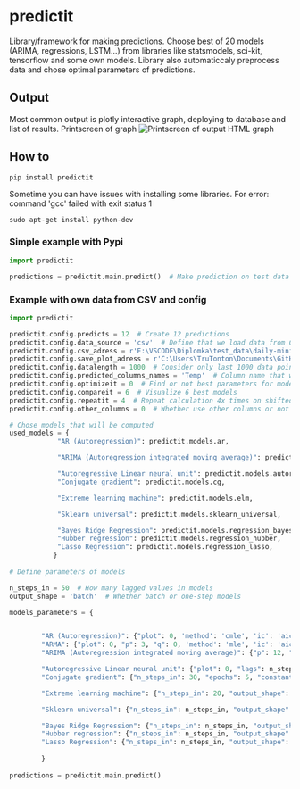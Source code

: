 # predictit
Library/framework for making predictions. Choose best of 20 models (ARIMA, regressions, LSTM...) from libraries like statsmodels, sci-kit, tensorflow and some own models. Library also automaticcaly preprocess data and chose optimal parameters of predictions.

## Output
Most common output is plotly interactive graph, deploying to database and list of results.
Printscreen of graph
![Printscreen of output HTML graph](https://raw.githubusercontent.com/Malachov/predictit/master/output_example.png)

## How to
    pip install predictit

Sometime you can have issues with installing some libraries.
For error: command 'gcc' failed with exit status 1

    sudo apt-get install python-dev

### Simple example with Pypi
```Python
import predictit

predictions = predictit.main.predict()  # Make prediction on test data
```

### Example with own data from CSV and config
```Python
import predictit

predictit.config.predicts = 12  # Create 12 predictions
predictit.config.data_source = 'csv'  # Define that we load data from CSV
predictit.config.csv_adress = r'E:\VSCODE\Diplomka\test_data\daily-minimum-temperatures.csv'  # Load CSV file with data
predictit.config.save_plot_adress = r'C:\Users\TruTonton\Documents\GitHub'  # Where to save HTML plot
predictit.config.datalength = 1000  # Consider only last 1000 data points  
predictit.config.predicted_columns_names = 'Temp'  # Column name that we want to predict
predictit.config.optimizeit = 0  # Find or not best parameters for models
predictit.config.compareit = 6  # Visualize 6 best models
predictit.config.repeatit = 4  # Repeat calculation 4x times on shifted data to reduce chance
predictit.config.other_columns = 0  # Whether use other columns or not

# Chose models that will be computed
used_models = {
            "AR (Autoregression)": predictit.models.ar,

            "ARIMA (Autoregression integrated moving average)": predictit.models.arima,

            "Autoregressive Linear neural unit": predictit.models.autoreg_LNU,
            "Conjugate gradient": predictit.models.cg,

            "Extreme learning machine": predictit.models.elm,

            "Sklearn universal": predictit.models.sklearn_universal,

            "Bayes Ridge Regression": predictit.models.regression_bayes_ridge,
            "Hubber regression": predictit.models.regression_hubber,
            "Lasso Regression": predictit.models.regression_lasso,
           }
           
# Define parameters of models

n_steps_in = 50  # How many lagged values in models
output_shape = 'batch'  # Whether batch or one-step models

models_parameters = {


        "AR (Autoregression)": {"plot": 0, 'method': 'cmle', 'ic': 'aic', 'trend': 'nc', 'solver': 'lbfgs'},
        "ARMA": {"plot": 0, "p": 3, "q": 0, 'method': 'mle', 'ic': 'aic', 'trend': 'nc', 'solver': 'lbfgs', 'forecast_type': 'in_sample'},
        "ARIMA (Autoregression integrated moving average)": {"p": 12, "d": 0, "q": 1, "plot": 0, 'method': 'css', 'ic': 'aic', 'trend': 'nc', 'solver': 'nm', 'forecast_type': 'out_of_sample'},

        "Autoregressive Linear neural unit": {"plot": 0, "lags": n_steps_in, "mi": 1, "minormit": 0, "tlumenimi": 1},
        "Conjugate gradient": {"n_steps_in": 30, "epochs": 5, "constant": 1, "other_columns_lenght": None, "constant": None},

        "Extreme learning machine": {"n_steps_in": 20, "output_shape": 'one_step', "other_columns_lenght": None, "constant": None, "n_hidden": 20, "alpha": 0.3, "rbf_width": 0, "activation_func": 'selu'},

        "Sklearn universal": {"n_steps_in": n_steps_in, "output_shape": "one_step", "model": predictit.models.default_regressor, "constant": None},

        "Bayes Ridge Regression": {"n_steps_in": n_steps_in, "output_shape": output_shape, "other_columns_lenght": None, "constant": None, "alpha_1": 1.e-6, "alpha_2": 1.e-6, "lambda_1": 1.e-6, "lambda_2": 1.e-6},
        "Hubber regression": {"n_steps_in": n_steps_in, "output_shape": output_shape, "other_columns_lenght": None, "constant": None, "epsilon": 1.35, "alpha": 0.0001},
        "Lasso Regression": {"n_steps_in": n_steps_in, "output_shape": output_shape, "other_columns_lenght": None, "constant": None, "alpha": 0.6}
        
        }
        
predictions = predictit.main.predict()
```
